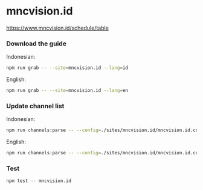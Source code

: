 # mncvision.id

https://www.mncvision.id/schedule/table

### Download the guide

Indonesian:

```sh
npm run grab -- --site=mncvision.id --lang=id
```

English:

```sh
npm run grab -- --site=mncvision.id --lang=en
```

### Update channel list

Indonesian:

```sh
npm run channels:parse -- --config=./sites/mncvision.id/mncvision.id.config.js --output=./sites/mncvision.id/mncvision.id_id.channels.xml --set=lang:id
```

English:

```sh
npm run channels:parse -- --config=./sites/mncvision.id/mncvision.id.config.js --output=./sites/mncvision.id/mncvision.id_en.channels.xml --set=lang:en
```

### Test

```sh
npm test -- mncvision.id
```
